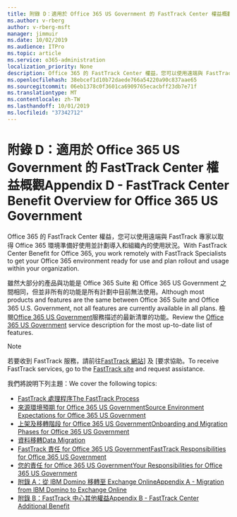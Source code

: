 ```yaml
---
title: 附錄 D：適用於 Office 365 US Government 的 FastTrack Center 權益概觀
ms.author: v-rberg
author: v-rberg-msft
manager: jimmuir
ms.date: 10/02/2019
ms.audience: ITPro
ms.topic: article
ms.service: o365-administration
localization_priority: None
description: Office 365 的 FastTrack Center 權益，您可以使用遠端與 FastTrack 專家以取得 Office 365 環境準備好使用並計劃導入和組織內的使用狀況。
ms.openlocfilehash: 38ebcef1d10b72daede766a54220a90c837aae65
ms.sourcegitcommit: 06eb1378c0f3601ca6909765ecacbff23db7e71f
ms.translationtype: MT
ms.contentlocale: zh-TW
ms.lasthandoff: 10/01/2019
ms.locfileid: "37342712"
---
```

# <a name="appendix-d---fasttrack-center-benefit-overview-for-office-365-us-government"></a><span data-ttu-id="0ceca-103">附錄 D：適用於 Office 365 US Government 的 FastTrack Center 權益概觀</span><span class="sxs-lookup"><span data-stu-id="0ceca-103">Appendix D - FastTrack Center Benefit Overview for Office 365 US Government</span></span>

<span data-ttu-id="0ceca-104">Office 365 的 FastTrack Center 權益，您可以使用遠端與 FastTrack 專家以取得 Office 365 環境準備好使用並計劃導入和組織內的使用狀況。</span><span class="sxs-lookup"><span data-stu-id="0ceca-104">With FastTrack Center Benefit for Office 365, you work remotely with FastTrack Specialists to get your Office 365 environment ready for use and plan rollout and usage within your organization.</span></span> 
  
<span data-ttu-id="0ceca-105">雖然大部分的產品與功能是 Office 365 Suite 和 Office 365 US Government 之間相同，但並非所有的功能是所有計劃中目前無法使用。</span><span class="sxs-lookup"><span data-stu-id="0ceca-105">Although most products and features are the same between Office 365 Suite and Office 365 U.S. Government, not all features are currently available in all plans.</span></span> <span data-ttu-id="0ceca-106">檢閱[Office 365 US Government](https://aka.ms/aboutgovcloud)服務描述的最新清單的功能。</span><span class="sxs-lookup"><span data-stu-id="0ceca-106">Review the [Office 365 US Government](https://aka.ms/aboutgovcloud) service description for the most up-to-date list of features.</span></span>

> [!NOTE]
> <span data-ttu-id="0ceca-107">若要收到 FastTrack 服務，請前往[FastTrack 網站](https://go.microsoft.com/fwlink/?linkid=780698)] 及 [要求協助。</span><span class="sxs-lookup"><span data-stu-id="0ceca-107">To receive FastTrack services, go to the [FastTrack site](https://go.microsoft.com/fwlink/?linkid=780698) and request assistance.</span></span>  

<span data-ttu-id="0ceca-108">我們將說明下列主題：</span><span class="sxs-lookup"><span data-stu-id="0ceca-108">We cover the following topics:</span></span>
- [<span data-ttu-id="0ceca-109">FastTrack 處理程序</span><span class="sxs-lookup"><span data-stu-id="0ceca-109">The FastTrack Process</span></span>](O365-fasttrack-process.md) 
- [<span data-ttu-id="0ceca-110">來源環境預期 for Office 365 US Government</span><span class="sxs-lookup"><span data-stu-id="0ceca-110">Source Environment Expectations for Office 365 US Government</span></span>](US-Gov-appendix-source-environment-expectations.md)   
- [<span data-ttu-id="0ceca-111">上架及移轉階段 for Office 365 US Government</span><span class="sxs-lookup"><span data-stu-id="0ceca-111">Onboarding and Migration Phases for Office 365 US Government</span></span>](US-Gov-appendix-onboarding-and-migration.md)
- [<span data-ttu-id="0ceca-112">資料移轉</span><span class="sxs-lookup"><span data-stu-id="0ceca-112">Data Migration</span></span>](O365-data-migration.md)    
- [<span data-ttu-id="0ceca-113">FastTrack 責任 for Office 365 US Government</span><span class="sxs-lookup"><span data-stu-id="0ceca-113">FastTrack Responsibilities for Office 365 US Government</span></span>](US-Gov-appendix-fasttrack-responsibilities.md)   
- [<span data-ttu-id="0ceca-114">您的責任 for Office 365 US Government</span><span class="sxs-lookup"><span data-stu-id="0ceca-114">Your Responsibilities for Office 365 US Government</span></span>](US-Gov-appendix-your-responsibilities.md) 
- [<span data-ttu-id="0ceca-115">附錄 A：從 IBM Domino 移轉至 Exchange Online</span><span class="sxs-lookup"><span data-stu-id="0ceca-115">Appendix A - Migration from IBM Domino to Exchange Online</span></span>](O365-from-ibm-domino-to-exchange-online.md)   
- [<span data-ttu-id="0ceca-116">附錄 B：FastTrack 中心其他權益</span><span class="sxs-lookup"><span data-stu-id="0ceca-116">Appendix B - FastTrack Center Additional Benefit</span></span>](O365-fasttrack-additional-benefits.md)


